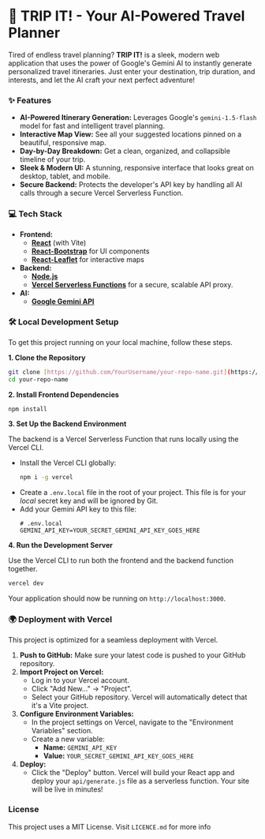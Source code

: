 # 🚀 TRIP IT! - Your AI-Powered Travel Planner

Tired of endless travel planning? **TRIP IT!** is a sleek, modern web application that uses the power of Google's Gemini AI to instantly generate personalized travel itineraries. Just enter your destination, trip duration, and interests, and let the AI craft your next perfect adventure!


### ✨ Features

* **AI-Powered Itinerary Generation:** Leverages Google's `gemini-1.5-flash` model for fast and intelligent travel planning.
* **Interactive Map View:** See all your suggested locations pinned on a beautiful, responsive map.
* **Day-by-Day Breakdown:** Get a clean, organized, and collapsible timeline of your trip.
* **Sleek & Modern UI:** A stunning, responsive interface that looks great on desktop, tablet, and mobile.
* **Secure Backend:** Protects the developer's API key by handling all AI calls through a secure Vercel Serverless Function.

### 💻 Tech Stack

* **Frontend:**
    * [**React**](https://reactjs.org/) (with Vite)
    * [**React-Bootstrap**](https://react-bootstrap.github.io/) for UI components
    * [**React-Leaflet**](https://react-leaflet.js.org/) for interactive maps
* **Backend:**
    * [**Node.js**](https://nodejs.org/)
    * [**Vercel Serverless Functions**](https://vercel.com/docs/functions) for a secure, scalable API proxy.
* **AI:**
    * [**Google Gemini API**](https://ai.google.dev/)

### 🛠️ Local Development Setup

To get this project running on your local machine, follow these steps.

**1. Clone the Repository**

```bash
git clone [https://github.com/YourUsername/your-repo-name.git](https://github.com/YourUsername/your-repo-name.git)
cd your-repo-name
```

**2. Install Frontend Dependencies**

```bash
npm install
```

**3. Set Up the Backend Environment**

The backend is a Vercel Serverless Function that runs locally using the Vercel CLI.

  * Install the Vercel CLI globally:
    ```bash
    npm i -g vercel
    ```
  * Create a `.env.local` file in the root of your project. This file is for your *local* secret key and will be ignored by Git.
  * Add your Gemini API key to this file:
    ```
    # .env.local
    GEMINI_API_KEY=YOUR_SECRET_GEMINI_API_KEY_GOES_HERE
    ```

**4. Run the Development Server**

Use the Vercel CLI to run both the frontend and the backend function together.

```bash
vercel dev
```

Your application should now be running on `http://localhost:3000`.

### 🌍 Deployment with Vercel

This project is optimized for a seamless deployment with Vercel.

1.  **Push to GitHub:** Make sure your latest code is pushed to your GitHub repository.
2.  **Import Project on Vercel:**
      * Log in to your Vercel account.
      * Click "Add New..." -\> "Project".
      * Select your GitHub repository. Vercel will automatically detect that it's a Vite project.
3.  **Configure Environment Variables:**
      * In the project settings on Vercel, navigate to the "Environment Variables" section.
      * Create a new variable:
          * **Name:** `GEMINI_API_KEY`
          * **Value:** `YOUR_SECRET_GEMINI_API_KEY_GOES_HERE`
4.  **Deploy:**
      * Click the "Deploy" button. Vercel will build your React app and deploy your `api/generate.js` file as a serverless function. Your site will be live in minutes\!

### License

This project uses a MIT License. Visit `LICENCE.md` for more info

